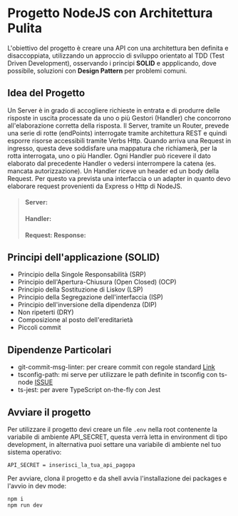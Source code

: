 # Progetto NodeJS con Architettura Pulita

L'obiettivo del progetto è creare una API con una architettura ben definita e disaccoppiata, utilizzando un approccio di sviluppo orientato al TDD (Test Driven Development), osservando i principi **SOLID** e appplicando, dove possibile, soluzioni con **Design Pattern** per problemi comuni.

## Idea del Progetto

Un Server è in grado di accogliere richieste in entrata e di produrre delle risposte in uscita processate da uno o più Gestori (Handler) che concorrono all'elaborazione corretta della risposta. Il Server, tramite un Router, prevede una serie di rotte (endPoints) interrogate tramite architettura REST e quindi esporre risorse accessibili tramite Verbs Http.
Quando arriva una Request in ingresso, questa deve soddisfare una mappatura che richiamerà, per la rotta interrogata, uno o più Handler.
Ogni Handler può ricevere il dato elaborato dal precedente Handler o vedersi interrompere la catena (es. mancata autorizzazione).
Un Handler riceve un header ed un body della Request. Per questo va prevista una interfaccia o un adapter in quanto devo elaborare request provenienti da Express o Http di NodeJS.

> #### Server:
> #### Handler:
> #### Request: Response:

## Principi dell'applicazione (SOLID)

* Principio della Singole Responsabilità (SRP)
* Principio dell'Apertura-Chiusura (Open Closed) (OCP)
* Principio della Sostituzione di Liskov (LSP)
* Principio della Segregazione dell'interfaccia (ISP)
* Principio dell'inversione della dipendenza (DIP)
* Non ripeterti (DRY)
* Composizione al posto dell'ereditarietà
* Piccoli commit

## Dipendenze Particolari

* git-commit-msg-linter: per creare commit con regole standard [Link](https://www.npmjs.com/package/git-commit-msg-linter)
* tsconfig-path: mi serve per utilizzare le path definite in tsconfig con ts-node [ISSUE](https://github.com/TypeStrong/ts-node/issues/138)
* ts-jest: per avere TypeScript on-the-fly con Jest

## Avviare il progetto

Per utilizzare il progetto devi creare un file `.env` nella root contenente la variabile di ambiente API_SECRET, questa verrà letta in environment di tipo development, in alternativa puoi settare una variabile di ambiente nel tuo sistema operativo:

```
API_SECRET = inserisci_la_tua_api_pagopa
```

Per avviare, clona il progetto e da shell avvia l'installazione dei packages e l'avvio in dev mode:

```
npm i
npm run dev
```